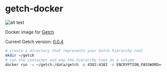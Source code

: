 getch-docker
============

![alt text](https://raw.githubusercontent.com/rkrombho/getch/master/logo/getch_logo.png "Getch")

Docker image for [Getch](https://github.com/rkrombho/getch)

Current Getch version: [0.0.4](https://github.com/rkrombho/getch/releases/tag/0.0.4)


```bash
# create a directory that represents your Getch hierarchy root
mkdir ~/getch
# run the container and map the hierarchy root as a volume
docker run -v ~/getch:/data/getch -p 4382:4382 -e ENCRYPTION_PASSWORD=<password> rkrombho/getch
```
